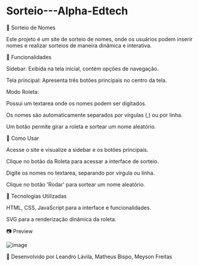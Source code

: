 # Sorteio---Alpha-Edtech

🎲 Sorteio de Nomes

Este projeto é um site de sorteio de nomes, onde os usuários podem inserir nomes e realizar sorteios de maneira dinâmica e interativa.

🚀 Funcionalidades

Sidebar: Exibida na tela inicial, contém opções de navegação.

Tela principal: Apresenta três botões principais no centro da tela.

Modo Roleta:

Possui um textarea onde os nomes podem ser digitados.

Os nomes são automaticamente separados por vírgulas (,) ou por linha.

Um botão permite girar a roleta e sortear um nome aleatório.

🎯 Como Usar

Acesse o site e visualize a sidebar e os botões principais.

Clique no botão da Roleta para acessar a interface de sorteio.

Digite os nomes no textarea, separando por vírgula ou linha.

Clique no botão 'Rodar' para sortear um nome aleatório.

📌 Tecnologias Utilizadas

HTML, CSS, JavaScript para a interface e funcionalidades.

SVG para a renderização dinâmica da roleta.

📷 Preview

![image](https://github.com/user-attachments/assets/259c18b9-9de2-49a2-8b13-38df03eda698)


📌 Desenvolvido por Leandro Lávila, Matheus Bispo, Meyson Freitas
